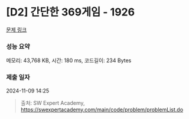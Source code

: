 # [D2] 간단한 369게임 - 1926 

[문제 링크](https://swexpertacademy.com/main/code/problem/problemDetail.do?contestProbId=AV5PTeo6AHUDFAUq) 

### 성능 요약

메모리: 43,768 KB, 시간: 180 ms, 코드길이: 234 Bytes

### 제출 일자

2024-11-09 14:25



> 출처: SW Expert Academy, https://swexpertacademy.com/main/code/problem/problemList.do
